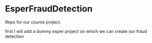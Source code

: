 # EsperFraudDetection
Repo for our course project.


first I will add a dummy esper project on which we can create our fraud detection
